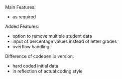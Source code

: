 Main Features:
  - as required
  
Added Features:
  - option to remove multiple student data
  - input of percentage values instead of letter grades
  - overflow handling
  
Difference of codepen.io version:
  - hard coded initial data
  - in reflection of actual coding style
  

